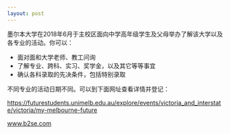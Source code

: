 ```yaml
---
layout: post
---
```

墨尔本大学在2018年6月于主校区面向中学高年级学生及父母举办了解该大学以及各专业的活动。你可以：
- 面对面和大学老师、教工问询
- 了解专业、跨科、实习、奖学金，以及其它等等事宜
- 确认各科录取的先决条件，包括特别录取

不同专业的活动日期不同。可以到下面网址查看详情并登记：

https://futurestudents.unimelb.edu.au/explore/events/victoria_and_interstate/victoria/my-melbourne-future

www.b2se.com


